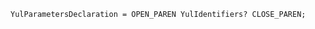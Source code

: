 <!-- This file is generated automatically by infrastructure scripts. Please don't edit by hand. -->

```{ .ebnf .slang-ebnf #YulParametersDeclaration }
YulParametersDeclaration = OPEN_PAREN YulIdentifiers? CLOSE_PAREN;
```
